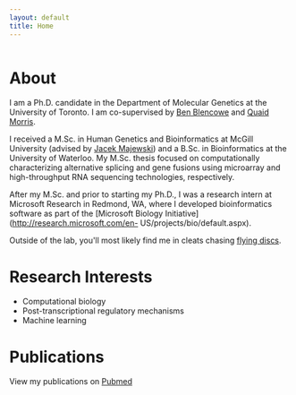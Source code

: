 ```yaml
---
layout: default
title: Home
---
```


<span class="image avatar"><img src="http://individual.utoronto.ca/hakevin/images/avatar.jpg" alt="" /></span>

# About

I am a Ph.D. candidate in the Department of Molecular Genetics at the University
of Toronto. I am co-supervised by [Ben
Blencowe](http://sites.utoronto.ca/intron) and [Quaid
Morris](http://morrislab.med.utoronto.ca/homepage.html). 

I received a M.Sc. in Human Genetics and Bioinformatics at McGill University 
(advised by [Jacek Majewski](http://www.genomequebec.mcgill.ca/compgen/majewskilab)) and
a B.Sc. in Bioinformatics at the University of Waterloo. My M.Sc. thesis focused
on computationally characterizing alternative splicing and gene fusions using
microarray and high-throughput RNA sequencing technologies, respectively. 

After my M.Sc. and prior to starting my Ph.D., I was a research intern at
Microsoft Research in Redmond, WA, where I developed bioinformatics software as
part of the [Microsoft Biology Initiative](http://research.microsoft.com/en-
US/projects/bio/default.aspx).

Outside of the lab, you'll most likely find me in cleats chasing [flying discs](https://en.wikipedia.org/wiki/Ultimate_%28sport%29).

# Research Interests

- Computational biology
- Post-transcriptional regulatory mechanisms
- Machine learning

# Publications

View my publications on
[Pubmed](http://www.ncbi.nlm.nih.gov/pubmed/?term=Kevin+Ha%5Bauthor%5D++canada)
